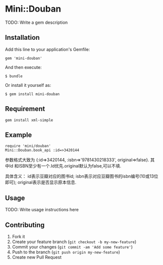 # Mini::Douban

TODO: Write a gem description

## Installation

Add this line to your application's Gemfile:

    gem 'mini-douban'

And then execute:

    $ bundle

Or install it yourself as:

    $ gem install mini-douban

## Requirement

    gem install xml-simple

## Example

    require 'mini/douban'
    Mini::Douban.book_api :id=>3420144

参数格式大致为
{:id=>3420144, :isbn=>'9781430218333', original=>false}.
其中Id 和ISBN至少有一个.Id优先.original默认为false,可以不填.

具体含义：
id表示豆瓣对应的图书id;
isbn表示对应豆瓣图书的isbn编号(10或13位即可);
original表示是否显示原本信息.



## Usage

TODO: Write usage instructions here

## Contributing

1. Fork it
2. Create your feature branch (`git checkout -b my-new-feature`)
3. Commit your changes (`git commit -am 'Add some feature'`)
4. Push to the branch (`git push origin my-new-feature`)
5. Create new Pull Request
